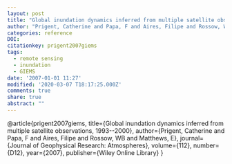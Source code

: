 ```yaml
---
layout: post
title: "Global inundation dynamics inferred from multiple satellite observations, 1993--2000"
author: "Prigent, Catherine and Papa, F and Aires, Filipe and Rossow, WB and Matthews, E"
categories: reference
DOI:
citationkey: prigent2007giems
tags:
  - remote sensing
  - inundation
  - GIEMS
date: '2007-01-01 11:27'
modified: '2020-03-07 T18:17:25.000Z'
comments: true
share: true
abstract: ""
---
```

@article{prigent2007giems,
  title={Global inundation dynamics inferred from multiple satellite observations, 1993--2000},
  author={Prigent, Catherine and Papa, F and Aires, Filipe and Rossow, WB and Matthews, E},
  journal={Journal of Geophysical Research: Atmospheres},
  volume={112},
  number={D12},
  year={2007},
  publisher={Wiley Online Library}
}
